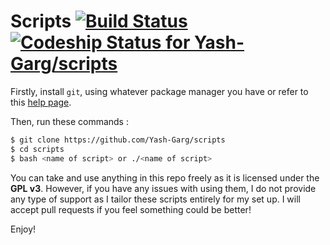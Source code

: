 # Scripts [![Build Status](https://travis-ci.com/Yash-Garg/scripts.svg?branch=master)](https://travis-ci.com/Yash-Garg/scripts) [![Codeship Status for Yash-Garg/scripts](https://app.codeship.com/projects/04c1a160-df44-0136-0966-26a2bfb188d5/status?branch=master)](https://app.codeship.com/projects/318267)

Firstly, install ```git```, using whatever package 
manager you have or refer to this [help page](https://git-scm.com/book/en/v2/Getting-Started-Installing-Git).

Then, run these commands :

```bash
$ git clone https://github.com/Yash-Garg/scripts
$ cd scripts
$ bash <name of script> or ./<name of script>
```
You can take and use anything in this repo freely as it is licensed under the **GPL v3**. However, if you have any 
issues with using them, I do not provide any type of support as I tailor these scripts entirely for my set up. I 
will accept pull requests if you feel something could be better!

Enjoy!
